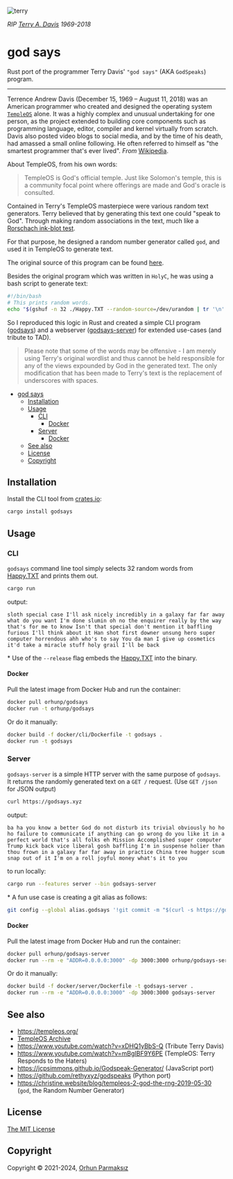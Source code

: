 ![terry](https://user-images.githubusercontent.com/24392180/122981344-50e0bb00-d3a2-11eb-9132-2c0b4733457f.jpg)

_RIP [Terry A. Davis](https://en.wikipedia.org/wiki/Terry_A._Davis) 1969-2018_

# god says

Rust port of the programmer Terry Davis' `"god says"` (AKA `GodSpeaks`) program.

---

Terrence Andrew Davis (December 15, 1969 – August 11, 2018) was an American programmer who created and designed the operating system [`TempleOS`](https://en.wikipedia.org/wiki/TempleOS) alone. It was a highly complex and unusual undertaking for one person, as the project extended to building core components such as programming language, editor, compiler and kernel virtually from scratch. Davis also posted video blogs to social media, and by the time of his death, had amassed a small online following. He often referred to himself as "the smartest programmer that's ever lived". _From_ [Wikipedia](https://en.wikipedia.org/wiki/Terry_A._Davis).

About TempleOS, from his own words:

> TempleOS is God's official temple.  Just like Solomon's temple, this is a
community focal point where offerings are made and God's oracle is consulted.

Contained in Terry's TempleOS masterpiece were various random text generators. Terry believed that by generating this text one could "speak to God". Through making random associations in the text, much like a [Rorschach ink-blot test](https://en.wikipedia.org/wiki/Rorschach_test).

For that purpose, he designed a random number generator called `god`, and used it in TempleOS to generate text.

The original source of this program can be found [here](https://github.com/cia-foundation/TempleOS/tree/archive/Adam/God).

Besides the original program which was written in `HolyC`, he was using a bash script to generate text:

```sh
#!/bin/bash
# This prints random words.
echo "$(gshuf -n 32 ./Happy.TXT --random-source=/dev/urandom | tr '\n' ' ')"
```

So I reproduced this logic in Rust and created a simple CLI program ([godsays](#cli)) and a webserver ([godsays-server](#server)) for extended use-cases (and tribute to TAD).

> Please note that some of the words may be offensive - I am merely using Terry's original wordlist and thus cannot be held responsible for any of the views expounded by God in the generated text. The only modification that has been made to Terry's text is the replacement of underscores with spaces.

- [god says](#god-says)
  - [Installation](#installation)
  - [Usage](#usage)
    - [CLI](#cli)
      - [Docker](#docker)
    - [Server](#server)
      - [Docker](#docker-1)
  - [See also](#see-also)
  - [License](#license)
  - [Copyright](#copyright)

## Installation

Install the CLI tool from [crates.io](https://crates.io/crates/godsays):

```sh
cargo install godsays
```

## Usage

### CLI

`godsays` command line tool simply selects 32 random words from [Happy.TXT](./Happy.TXT) and prints them out.

```sh
cargo run
```

output:

```
sloth special case I'll ask nicely incredibly in a galaxy far far away what do you want I'm done slumin oh no the enquirer really by the way that's for me to know Isn't that special don't mention it baffling furious I'll think about it Han shot first downer unsung hero super computer horrendous ahh who's to say You da man I give up cosmetics it'd take a miracle stuff holy grail I'll be back
```

\* Use of the `--release` flag embeds the [Happy.TXT](./Happy.TXT) into the binary.

#### Docker

Pull the latest image from Docker Hub and run the container:

```sh
docker pull orhunp/godsays
docker run -t orhunp/godsays
```

Or do it manually:

```sh
docker build -f docker/cli/Dockerfile -t godsays .
docker run -t godsays
```

### Server

`godsays-server` is a simple HTTP server with the same purpose of `godsays`. It returns the randomly generated text on a `GET /` request. (Use `GET /json` for JSON output)

```sh
curl https://godsays.xyz
```

output:

```
ba ha you know a better God do not disturb its trivial obviously ho ho ho failure to communicate if anything can go wrong do you like it in a perfect world that's all folks eh Mission Accomplished super computer Trump kick back vice liberal gosh baffling I'm in suspense holier than thou frown in a galaxy far far away in practice China tree hugger scum snap out of it I'm on a roll joyful money what's it to you
```

to run locally:

```sh
cargo run --features server --bin godsays-server
```

\* A fun use case is creating a git alias as follows:

```sh
git config --global alias.godsays '!git commit -m "$(curl -s https://godsays.xyz)"'
```

#### Docker

Pull the latest image from Docker Hub and run the container:

```sh
docker pull orhunp/godsays-server
docker run --rm -e "ADDR=0.0.0.0:3000" -dp 3000:3000 orhunp/godsays-server
```

Or do it manually:

```sh
docker build -f docker/server/Dockerfile -t godsays-server .
docker run --rm -e "ADDR=0.0.0.0:3000" -dp 3000:3000 godsays-server
```

## See also

* https://templeos.org/
* [TempleOS Archive](https://archive.org/details/TerryADavis_TempleOS_Archive)
* https://www.youtube.com/watch?v=xDHQ1yBbS-Q (Tribute Terry Davis)
* https://www.youtube.com/watch?v=mBgIBF9Y6PE (TempleOS: Terry Responds to the Haters)
* https://jcpsimmons.github.io/Godspeak-Generator/ (JavaScript port)
* https://github.com/rethyxyz/godspeaks (Python port)
* https://christine.website/blog/templeos-2-god-the-rng-2019-05-30 (`god`, the Random Number Generator)

## License

[The MIT License](https://opensource.org/licenses/MIT)

## Copyright

Copyright © 2021-2024, [Orhun Parmaksız](mailto:orhunparmaksiz@gmail.com)
